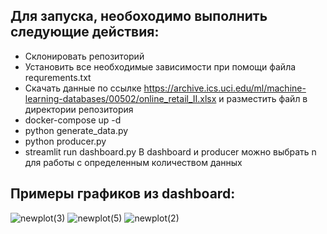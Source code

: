 ## Для запуска, необоходимо выполнить следующие действия:
-  Склонировать репозиторий
-  Установить все необходимые зависимости при помощи файла requrements.txt
-  Скачать данные по ссылке https://archive.ics.uci.edu/ml/machine-learning-databases/00502/online_retail_II.xlsx и разместить файл в директории репозитория
-  docker-compose up -d
-  python generate_data.py
-  python producer.py
-  streamlit run dashboard.py
В dashboard и producer можно выбрать n для работы с определенным количеством данных
## Примеры графиков из dashboard:

![newplot(3)](https://github.com/user-attachments/assets/5fe37291-f16f-4006-8194-f0df50efbe61)
![newplot(5)](https://github.com/user-attachments/assets/baccbfec-b4ec-42c0-8869-27b9fcec5e70)
![newplot(2)](https://github.com/user-attachments/assets/5f4160d9-de36-4413-9d76-e71c3ac2ae4e)
